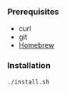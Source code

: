 ### Prerequisites

- curl
- git
- [Homebrew](https://brew.sh/)

### Installation

```sh
./install.sh
```

